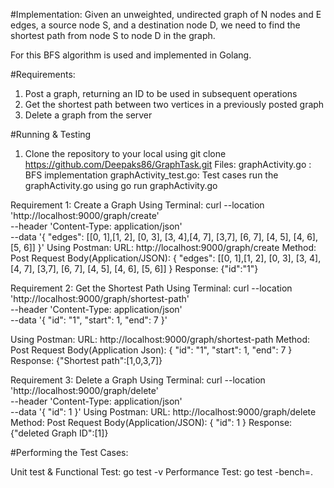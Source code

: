 #Implementation: 
Given an unweighted, undirected graph of N nodes and E edges, a source node S, and a destination node D, we need to find the shortest path from node S to node D in the graph.
 
For this BFS algorithm is used and implemented in Golang.

#Requirements:
1. Post a graph, returning an ID to be used in subsequent operations
2. Get the shortest path between two vertices in a previously posted graph
3. Delete a graph from the server

#Running & Testing
1.	Clone the repository to your local using
git clone https://github.com/Deepaks86/GraphTask.git
Files: 
graphActivity.go : BFS implementation
graphActivity_test.go: Test cases
run the graphActivity.go using 
    go run graphActivity.go

Requirement 1: Create a Graph
Using Terminal: 
curl --location 'http://localhost:9000/graph/create' \
--header 'Content-Type: application/json' \
--data '{
    "edges": 
    [[0, 1],[1, 2], [0, 3], [3, 4],[4, 7], [3,7], [6, 7], [4, 5], [4, 6], [5, 6]]
}'
Using Postman:
URL: http://localhost:9000/graph/create
Method: Post
Request Body(Application/JSON): 
{
    "edges": 
    [[0, 1],[1, 2], [0, 3], [3, 4],[4, 7], [3,7], [6, 7], [4, 5], [4, 6], [5, 6]]
}
Response:
{"id":"1"}

Requirement 2: Get the Shortest Path
Using Terminal:
curl --location 'http://localhost:9000/graph/shortest-path' \
--header 'Content-Type: application/json' \
--data '{
    "id": "1",
    "start": 1,
    "end": 7 
}'

Using Postman:
URL: http://localhost:9000/graph/shortest-path
Method: Post
Request Body(Application Json): 
{
    "id": "1",
    "start": 1,
    "end": 7 
}
Response: {"Shortest path":[1,0,3,7]}

Requirement 3: Delete a Graph
Using Terminal:
curl --location 'http://localhost:9000/graph/delete' \
--header 'Content-Type: application/json' \
--data '{
    "id": 1
}'
Using Postman:
URL: http://localhost:9000/graph/delete
Method: Post
Request Body(Application/JSON):
{
    "id": 1
}
Response: {"deleted Graph ID":[1]}

#Performing the Test Cases:

Unit test & Functional Test: go test -v
Performance Test: go test -bench=.

 








